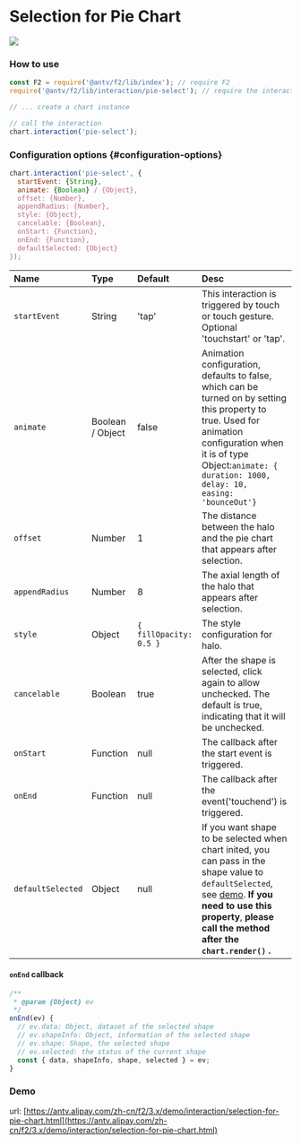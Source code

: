 # Selection for Pie Chart

![](../../../.gitbook/assets/pie.gif)

### How to use

```javascript
const F2 = require('@antv/f2/lib/index'); // require F2
require('@antv/f2/lib/interaction/pie-select'); // require the interaction

// ... create a chart instance

// call the interaction
chart.interaction('pie-select');
```

### Configuration options {#configuration-options}

```javascript
chart.interaction('pie-select', {
  startEvent: {String},
  animate: {Boolean} / {Object},
  offset: {Number},
  appendRadius: {Number},
  style: {Object},
  cancelable: {Boolean},
  onStart: {Function},
  onEnd: {Function},
  defaultSelected: {Object}
});
```

| Name | Type | Default | Desc |
| :--- | :--- | :--- | :--- |
| `startEvent` | String | 'tap' | This interaction is triggered  by touch or touch gesture. Optional 'touchstart' or 'tap'. |
| `animate` | Boolean / Object | false | Animation configuration, defaults to false, which can be turned on by setting this property to true. Used for animation configuration when it is of type Object:`animate: {  duration: 1000,  delay: 10,  easing: 'bounceOut'}` |
| `offset` | Number | 1 | The distance between the halo and the pie chart that appears after selection. |
| `appendRadius` | Number | 8 | The axial length of the halo that appears after selection. |
| `style` | Object | `{ fillOpacity: 0.5 }` | The style configuration for halo. |
| `cancelable` | Boolean | true | After the shape is selected, click again to allow unchecked. The default is true, indicating that it will be unchecked. |
| `onStart` | Function | null | The callback after the start event is triggered. |
| `onEnd` | Function | null | The callback after the event\('touchend'\) is triggered.  |
| `defaultSelected` | Object | null | If you want shape to be selected when chart inited, you can pass in the shape value to `defaultSelected`, see [demo](https://antv.alipay.com/zh-cn/f2/3.x/demo/interaction/selection-for-pie-chart.html). **If you need to use this property**, **please call the method after the `chart.render()` .** |

#### `onEnd` callback

```javascript
/**
 * @param {Object} ev
 */ 
onEnd(ev) {
  // ev.data: Object, dataset of the selected shape
  // ev.shapeInfo: Object, information of the selected shape
  // ev.shape: Shape, the selected shape
  // ev.selected: the status of the current shape
  const { data, shapeInfo, shape, selected } = ev;
}
```

### Demo

url: [https://antv.alipay.com/zh-cn/f2/3.x/demo/interaction/selection-for-pie-chart.html](https://antv.alipay.com/zh-cn/f2/3.x/demo/interaction/selection-for-pie-chart.html)



